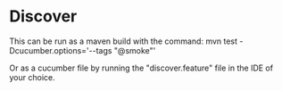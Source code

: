 # Discover
This can be run as a maven build with the command:
mvn test -Dcucumber.options='--tags "@smoke"'

Or as a cucumber file by running the "discover.feature" file in the IDE of your choice.
